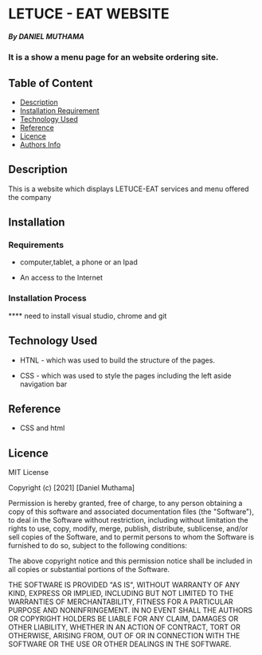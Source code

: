 # LETUCE - EAT WEBSITE

##### By DANIEL MUTHAMA

### It is a show a menu page for an website ordering site.

## Table of Content

+ [Description](#description)
+ [Installation Requirement](#Installation)
+ [Technology Used](#technology-used)
+ [Reference](#reference)
+ [Licence](#licence)
+ [Authors Info](#author-Info)

## Description
<p>This is  a website which displays LETUCE-EAT services and menu offered the company</p>

## Installation

### Requirements

* computer,tablet, a phone or an Ipad

* An access to the Internet

### Installation Process
**** need to install visual studio, chrome and git
## Technology Used
* HTNL - which was used to build the structure of the pages.

* CSS - which was used to style the pages including the left aside navigation bar

## Reference
* CSS and html


## Licence

MIT License

Copyright (c) [2021] [Daniel Muthama]

Permission is hereby granted, free of charge, to any person obtaining a copy
of this software and associated documentation files (the "Software"), to deal
in the Software without restriction, including without limitation the rights
to use, copy, modify, merge, publish, distribute, sublicense, and/or sell
copies of the Software, and to permit persons to whom the Software is
furnished to do so, subject to the following conditions:

The above copyright notice and this permission notice shall be included in all
copies or substantial portions of the Software.

THE SOFTWARE IS PROVIDED "AS IS", WITHOUT WARRANTY OF ANY KIND, EXPRESS OR
IMPLIED, INCLUDING BUT NOT LIMITED TO THE WARRANTIES OF MERCHANTABILITY,
FITNESS FOR A PARTICULAR PURPOSE AND NONINFRINGEMENT. IN NO EVENT SHALL THE
AUTHORS OR COPYRIGHT HOLDERS BE LIABLE FOR ANY CLAIM, DAMAGES OR OTHER
LIABILITY, WHETHER IN AN ACTION OF CONTRACT, TORT OR OTHERWISE, ARISING FROM,
OUT OF OR IN CONNECTION WITH THE SOFTWARE OR THE USE OR OTHER DEALINGS IN THE
SOFTWARE.
